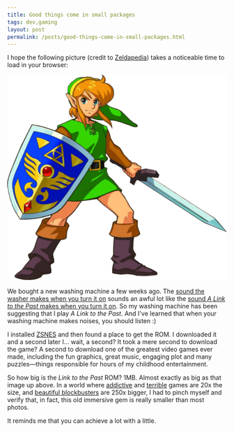 ```yaml
---
title: Good things come in small packages
tags: dev,gaming
layout: post
permalink: /posts/good-things-come-in-small-packages.html
---
```


I hope the following picture (credit to [Zeldapedia](http://zelda.wikia.com/wiki/The_Legend_of_Zelda:_A_Link_to_the_Past_characters)) takes a noticeable time to load in your browser:

![Link](/images/link/link.bmp)

We bought a new washing machine a few weeks ago.  The [sound the washer makes when you turn it on](https://www.youtube.com/watch?v=6WecOTi8ynA&t=4m20s) sounds an awful lot like the [sound *A Link to the Past* makes when you turn it on](https://www.youtube.com/watch?v=iC0KIrKIEYM&t=11s).  So my washing machine has been suggesting that I play *A Link to the Past*.  And I've learned that when your washing machine makes noises, you should listen :)

I installed [ZSNES](http://www.zsnes.com/) and then found a place to get the ROM.  I downloaded it and a second later I... wait, a second?  It took a mere second to download the game?  A second to download one of the greatest video games ever made, including the fun graphics, great music, engaging plot and many puzzles&mdash;things responsible for hours of my childhood entertainment.

So how big is the *Link to the Past* ROM?  1MB.  Almost exactly as big as that image up above.  In a world where [addictive](https://itunes.apple.com/us/app/candy-crush-saga/id553834731?mt=8) and [terrible](https://itunes.apple.com/us/app/xenon-worst-game-ever/id869401794?mt=8) games are 20x the size, and [beautiful blockbusters](https://itunes.apple.com/us/app/monument-valley/id728293409?mt=8) are 250x bigger, I had to pinch myself and verify that, in fact, this old immersive gem is really smaller than most photos.

It reminds me that you can achieve a lot with a little.

